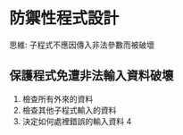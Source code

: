 # 防禦性程式設計
思維: 子程式不應因傳入非法參數而被破壞
## 保護程式免遭非法輸入資料破壞
1. 檢查所有外來的資料
2. 檢查其他子程式輸入的資料
3. 決定如何處裡錯誤的輸入資料
4
<!--stackedit_data:
eyJoaXN0b3J5IjpbLTE4NDg0MTQ0NDksMjA2NTQ1MTA4XX0=
-->